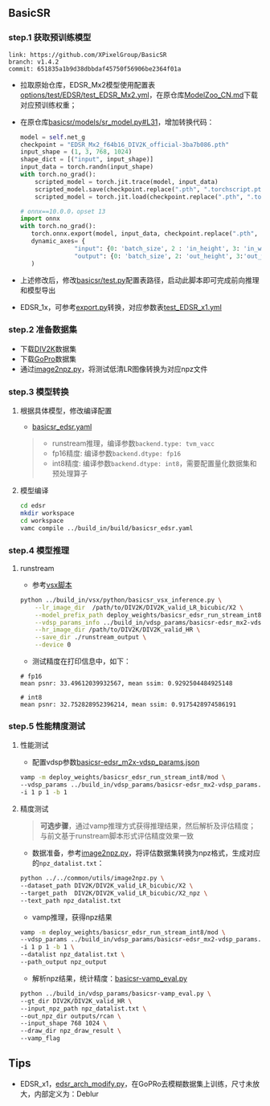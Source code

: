 ## BasicSR

### step.1 获取预训练模型

```
link: https://github.com/XPixelGroup/BasicSR
branch: v1.4.2
commit: 651835a1b9d38dbbdaf45750f56906be2364f01a
```
- 拉取原始仓库，EDSR_Mx2模型使用配置表[options/test/EDSR/test_EDSR_Mx2.yml](https://github.com/XPixelGroup/BasicSR/blob/master/options/test/EDSR/test_EDSR_Mx2.yml)，在原仓库[ModelZoo_CN.md](https://github.com/XPixelGroup/BasicSR/blob/v1.4.2/docs/ModelZoo_CN.md#图像超分官方模型)下载对应预训练权重；
- 在原仓库[basicsr/models/sr_model.py#L31](https://github.com/XPixelGroup/BasicSR/blob/master/basicsr/models/sr_model.py#L31)，增加转换代码：
    ```python
    model = self.net_g
    checkpoint = "EDSR_Mx2_f64b16_DIV2K_official-3ba7b086.pth"
    input_shape = (1, 3, 768, 1024)
    shape_dict = [("input", input_shape)]
    input_data = torch.randn(input_shape)
    with torch.no_grad():
        scripted_model = torch.jit.trace(model, input_data)
        scripted_model.save(checkpoint.replace(".pth", ".torchscript.pt"))
        scripted_model = torch.jit.load(checkpoint.replace(".pth", ".torchscript.pt"))

    # onnx==10.0.0，opset 13
    import onnx
    with torch.no_grad():
       torch.onnx.export(model, input_data, checkpoint.replace(".pth", "_dynamic.onnx"), input_names=["input"], output_names=["output"], opset_version=13,
       dynamic_axes= {
                   "input": {0: 'batch_size', 2 : 'in_height', 3: 'in_width'},
                   "output": {0: 'batch_size', 2: 'out_height', 3:'out_width'}}
       )
    ```

- 上述修改后，修改[basicsr/test.py](https://github.com/XPixelGroup/BasicSR/blob/master/basicsr/test.py)配置表路径，启动此脚本即可完成前向推理和模型导出

- EDSR_1x，可参考[export.py](./basicsr/export.py)转换，对应参数表[test_EDSR_x1.yml](./basicsr/test_EDSR_x1.yml)


### step.2 准备数据集
- 下载[DIV2K](https://data.vision.ee.ethz.ch/cvl/DIV2K/)数据集
- 下载[GoPro](https://seungjunnah.github.io/Datasets/gopro)数据集
- 通过[image2npz.py](../../common/utils/image2npz.py)，将测试低清LR图像转换为对应npz文件


### step.3 模型转换
1. 根据具体模型，修改编译配置
    - [basicsr_edsr.yaml](../build_in/build/basicsr_edsr.yaml)
    
    > - runstream推理，编译参数`backend.type: tvm_vacc`
    > - fp16精度: 编译参数`backend.dtype: fp16`
    > - int8精度: 编译参数`backend.dtype: int8`，需要配置量化数据集和预处理算子

2. 模型编译
    ```bash
    cd edsr
    mkdir workspace
    cd workspace
    vamc compile ../build_in/build/basicsr_edsr.yaml
    ```

### step.4 模型推理
1. runstream
    - 参考[vsx脚本](../build_in/vsx/python/basicsr_vsx_inference.py)
    ```bash
    python ../build_in/vsx/python/basicsr_vsx_inference.py \
        --lr_image_dir  /path/to/DIV2K/DIV2K_valid_LR_bicubic/X2 \
        --model_prefix_path deploy_weights/basicsr_edsr_run_stream_int8/mod \
        --vdsp_params_info ../build_in/vdsp_params/basicsr-edsr_mx2-vdsp_params.json \
        --hr_image_dir /path/to/DIV2K/DIV2K_valid_HR \
        --save_dir ./runstream_output \
        --device 0
    ```
    
    - 测试精度在打印信息中，如下：
    ```
    # fp16
    mean psnr: 33.49612039932567, mean ssim: 0.9292504484925148

    # int8 
    mean psnr: 32.752828952396214, mean ssim: 0.9175428974586191
    ```
    
### step.5 性能精度测试
1. 性能测试
    - 配置vdsp参数[basicsr-edsr_m2x-vdsp_params.json](../build_in/vdsp_params/basicsr-edsr_mx2-vdsp_params.json)
    ```bash
    vamp -m deploy_weights/basicsr_edsr_run_stream_int8/mod \
    --vdsp_params ../build_in/vdsp_params/basicsr-edsr_mx2-vdsp_params.json \
    -i 1 p 1 -b 1
    ```
    
2. 精度测试
    > **可选步骤**，通过vamp推理方式获得推理结果，然后解析及评估精度；与前文基于runstream脚本形式评估精度效果一致
   
    - 数据准备，参考[image2npz.py](../../common/utils/image2npz.py)，将评估数据集转换为npz格式，生成对应的`npz_datalist.txt`：
    ```bash
    python ../../common/utils/image2npz.py \
    --dataset_path DIV2K/DIV2K_valid_LR_bicubic/X2 \
    --target_path  DIV2K/DIV2K_valid_LR_bicubic/X2_npz \
    --text_path npz_datalist.txt
    ```

    - vamp推理，获得npz结果
    ```bash
    vamp -m deploy_weights/basicsr_edsr_run_stream_int8/mod \
    --vdsp_params ../build_in/vdsp_params/basicsr-edsr_mx2-vdsp_params.json \
    -i 1 p 1 -b 1 \
    --datalist npz_datalist.txt \
    --path_output npz_output
    ```

    - 解析npz结果，统计精度：[basicsr-vamp_eval.py](../build_in/vdsp_params/basicsr-vamp_eval.py)
    ```bash
    python ../build_in/vdsp_params/basicsr-vamp_eval.py \
    --gt_dir DIV2K/DIV2K_valid_HR \
    --input_npz_path npz_datalist.txt \
    --out_npz_dir outputs/rcan \
    --input_shape 768 1024 \
    --draw_dir npz_draw_result \
    --vamp_flag
    ```

## Tips
- EDSR_x1，[edsr_arch_modify.py](./edsr_arch_modify.py)，在GoPRo去模糊数据集上训练，尺寸未放大，内部定义为：Deblur
